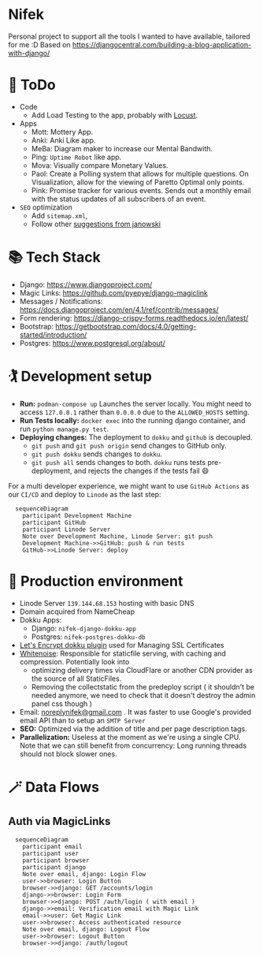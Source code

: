# Nifek

Personal project to support all the tools I wanted to have available, tailored for me :D
Based on https://djangocentral.com/building-a-blog-application-with-django/

# 📝 ToDo

- Code
  - Add Load Testing to the app, probably with [Locust](https://www.section.io/engineering-education/how-to-test-django-applications-with-locust/).
- Apps
  - Mott: Mottery App.
  - Anki: Anki Like app.
  - MeBa: Diagram maker to increase our Mental Bandwith.
  - Ping: `Uptime Robot` like app.
  - Mova: Visually compare Monetary Values.
  - Paol: Create a Polling system that allows for multiple questions. On Visualization, allow for the viewing of Paretto Optimal only points.
  - Pink: Promise tracker for various events. Sends out a monthly email with the status updates of all subscribers of an event.
- `SEO` optimization
  - Add `sitemap.xml`,
  - Follow other [suggestions from janowski](https://www.janowski.dev/articles/seo-for-django-5-methods-to-improve-seo/)

# 📚 Tech Stack

- Django: https://www.djangoproject.com/
- Magic Links: https://github.com/pyepye/django-magiclink
- Messages / Notifications: https://docs.djangoproject.com/en/4.1/ref/contrib/messages/
- Form rendering: https://django-crispy-forms.readthedocs.io/en/latest/
- Bootstrap: https://getbootstrap.com/docs/4.0/getting-started/introduction/
- Postgres: https://www.postgresql.org/about/

# 🏌 Development setup

- **Run:** `podman-compose up` Launches the server locally. You might need to access `127.0.0.1` rather than `0.0.0.0` due to the `ALLOWED_HOSTS` setting.
- **Run Tests locally:** `docker exec` into the running django container, and run `python manage.py test`.
- **Deploying changes:** The deployment to `dokku` and `github` is decoupled.
  - `git push` and `git push origin` send changes to GitHub only.
  - `git push dokku` sends changes to `dokku`.
  - `git push all` sends changes to both. `dokku` runs tests pre-deployment, and rejects the changes if the tests fail 😄

For a multi developer experience, we might want to use `GitHub Actions` as our `CI/CD` and deploy to `Linode` as the last step:

```mermaid
  sequenceDiagram
    participant Development Machine
    participant GitHub
    participant Linode Server
    Note over Development Machine, Linode Server: git push
    Development Machine->>GitHub: push & run tests
    GitHub->>Linode Server: deploy
```

# 🤵 Production environment

- Linode Server `139.144.68.153` hosting with basic DNS
- Domain acquired from NameCheap
- Dokku Apps:
  - Django: `nifek-django-dokku-app`
  - Postgres: `nifek-postgres-dokku-db`
- [Let's Encrypt dokku plugin](https://github.com/dokku/dokku-letsencrypt) used for Managing SSL Certificates
- [Whitenoise](https://whitenoise.evans.io/en/stable/django.html): Responsible for staticfile serving, with caching and compression. Potentially look into
  - optimizing delivery times via CloudFlare or another CDN provider as the source of all StaticFiles.
  - Removing the collectstatic from the predeploy script ( it shouldn't be needed anymore, we need to check that it doesn't destroy the admin panel css though )
- Email: noreplynifek@gmail.com . It was faster to use Google's provided email API than to setup an `SMTP Server`
- **SEO:** Optimized via the addition of title and per page description tags.
- **Parallelization:** Useless at the moment as we're using a single CPU. Note that we can still benefit from concurrency: Long running threads should not block slower ones.

# 🪄 Data Flows

## Auth via MagicLinks

```mermaid
  sequenceDiagram
    participant email
    participant user
    participant browser
    participant django
    Note over email, django: Login Flow
    user->>browser: Login Button
    browser->>django: GET /accounts/login
    django->>browser: Login Form
    browser->>django: POST /auth/login ( with email )
    django->>email: Verification email with Magic Link
    email->>user: Get Magic Link
    user->>browser: Access authenticated resource
    Note over email, django: Logout Flow
    user->>browser: Logout Button
    browser->>django: /auth/logout
```
